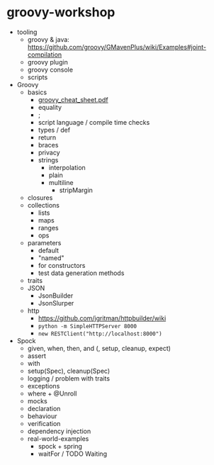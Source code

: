 # groovy-workshop

* tooling 
    * groovy & java: https://github.com/groovy/GMavenPlus/wiki/Examples#joint-compilation
    * groovy plugin
    * groovy console
    * scripts
* Groovy
    * basics
        * [groovy_cheat_sheet.pdf](groovy_cheat_sheet.pdf)
        * equality
        * ;
        * script language / compile time checks
        * types / def
        * return
        * braces
        * privacy
        * strings
            * interpolation
            * plain
            * multiline
                * stripMargin
    * closures
    * collections
        * lists
        * maps
        * ranges
        * ops
    * parameters
        * default
        * "named"
        * for constructors
        * test data generation methods
    * traits
    * JSON
        * JsonBuilder
        * JsonSlurper
    * http
        * https://github.com/jgritman/httpbuilder/wiki
        * ```python -m SimpleHTTPServer 8000```
        * ```new RESTClient("http://localhost:8000")```
* Spock
    * given, when, then, and (, setup, cleanup, expect)
    * assert
    * with
    * setup(Spec), cleanup(Spec)
    * logging / problem with traits
    * exceptions
    * where + @Unroll
    * mocks
    * declaration
    * behaviour
    * verification
    * dependency injection
    * real-world-examples
        * spock + spring
        * waitFor / TODO Waiting
